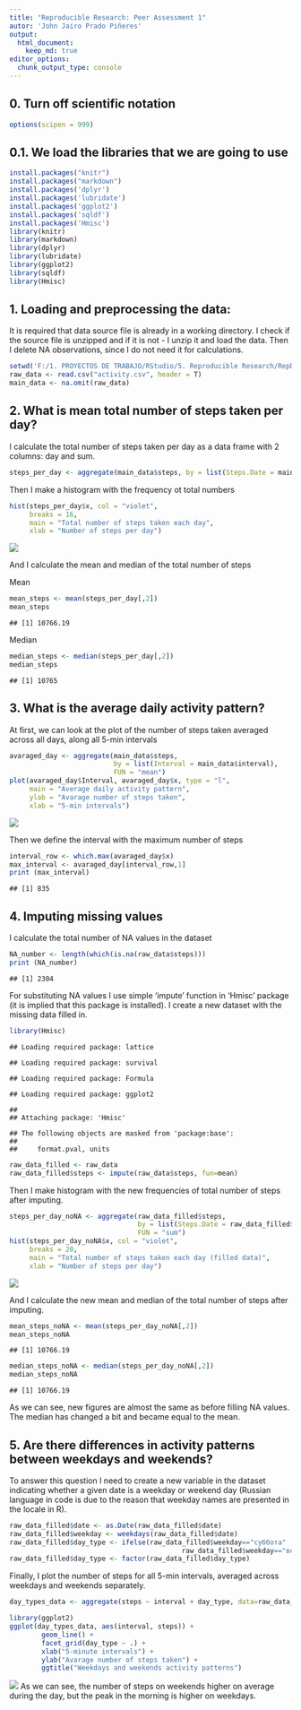 ```yaml
---
title: "Reproducible Research: Peer Assessment 1"
autor: 'John Jairo Prado Piñeres'
output: 
  html_document:
    keep_md: true
editor_options: 
  chunk_output_type: console
---
```



## 0. Turn off scientific notation

```r
options(scipen = 999) 
```

## 0.1. We load the libraries that we are going to use

```r
install.packages("knitr")
install.packages("markdown")
install.packages('dplyr')
install.packages('lubridate')
install.packages('ggplot2')
install.packages('sqldf')
install.packages('Hmisc')
library(knitr)
library(markdown)
library(dplyr)
library(lubridate)
library(ggplot2)
library(sqldf)
library(Hmisc)
```

## 1. Loading and preprocessing the data:

It is required that data source file is already in a working directory. I check if the source file is unzipped and if it is not - I unzip it and load the data. Then I delete NA observations, since I do not need it for calculations.


```r
setwd('F:/1. PROYECTOS DE TRABAJO/RStudio/5. Reproducible Research/RepData_PeerAssessment1/')
raw_data <- read.csv("activity.csv", header = T)
main_data <- na.omit(raw_data)
```

## 2. What is mean total number of steps taken per day?
I calculate the total number of steps taken per day as a data frame with 2 columns: day and sum.


```r
steps_per_day <- aggregate(main_data$steps, by = list(Steps.Date = main_data$date), FUN = "sum")
```


Then I make a histogram with the frequency ot total numbers


```r
hist(steps_per_day$x, col = "violet", 
     breaks = 16,
     main = "Total number of steps taken each day",
     xlab = "Number of steps per day")
```

![](PA1_template_files/figure-html/unnamed-chunk-5-1.png)<!-- -->

And I calculate the mean and median of the total number of steps

Mean

```r
mean_steps <- mean(steps_per_day[,2])
mean_steps
```

```
## [1] 10766.19
```

Median

```r
median_steps <- median(steps_per_day[,2])
median_steps
```

```
## [1] 10765
```

## 3. What is the average daily activity pattern?
At first, we can look at the plot of the number of steps taken averaged across all days, along all 5-min intervals

```r
avaraged_day <- aggregate(main_data$steps, 
                          by = list(Interval = main_data$interval), 
                          FUN = "mean")
plot(avaraged_day$Interval, avaraged_day$x, type = "l", 
     main = "Average daily activity pattern", 
     ylab = "Avarage number of steps taken", 
     xlab = "5-min intervals")
```

![](PA1_template_files/figure-html/unnamed-chunk-8-1.png)<!-- -->

Then we define the interval with the maximum number of steps

```r
interval_row <- which.max(avaraged_day$x)
max_interval <- avaraged_day[interval_row,1]
print (max_interval)
```

```
## [1] 835
```

## 4. Imputing missing values
I calculate the total number of NA values in the dataset


```r
NA_number <- length(which(is.na(raw_data$steps)))
print (NA_number)
```

```
## [1] 2304
```

For substituting NA values I use simple ‘impute’ function in ‘Hmisc’ package (it is implied that this package is installed). I create a new dataset with the missing data filled in.


```r
library(Hmisc)
```

```
## Loading required package: lattice
```

```
## Loading required package: survival
```

```
## Loading required package: Formula
```

```
## Loading required package: ggplot2
```

```
## 
## Attaching package: 'Hmisc'
```

```
## The following objects are masked from 'package:base':
## 
##     format.pval, units
```

```r
raw_data_filled <- raw_data
raw_data_filled$steps <- impute(raw_data$steps, fun=mean)
```

Then I make histogram with the new frequencies of total number of steps after imputing.

```r
steps_per_day_noNA <- aggregate(raw_data_filled$steps, 
                                by = list(Steps.Date = raw_data_filled$date), 
                                FUN = "sum")
hist(steps_per_day_noNA$x, col = "violet", 
     breaks = 20,
     main = "Total number of steps taken each day (filled data)",
     xlab = "Number of steps per day")
```

![](PA1_template_files/figure-html/unnamed-chunk-12-1.png)<!-- -->

And I calculate the new mean and median of the total number of steps after imputing.


```r
mean_steps_noNA <- mean(steps_per_day_noNA[,2])
mean_steps_noNA
```

```
## [1] 10766.19
```

```r
median_steps_noNA <- median(steps_per_day_noNA[,2])
median_steps_noNA
```

```
## [1] 10766.19
```

As we can see, new figures are almost the same as before filling NA values. The median has changed a bit and became equal to the mean.

## 5. Are there differences in activity patterns between weekdays and weekends?
To answer this question I need to create a new variable in the dataset indicating whether a given date is a weekday or weekend day (Russian language in code is due to the reason that weekday names are presented in the locale in R).


```r
raw_data_filled$date <- as.Date(raw_data_filled$date)
raw_data_filled$weekday <- weekdays(raw_data_filled$date)
raw_data_filled$day_type <- ifelse(raw_data_filled$weekday=="суббота" |
                                           raw_data_filled$weekday=="воскресенье","Weekend","Weekday")
raw_data_filled$day_type <- factor(raw_data_filled$day_type)
```


Finally, I plot the number of steps for all 5-min intervals, averaged across weekdays and weekends separately.


```r
day_types_data <- aggregate(steps ~ interval + day_type, data=raw_data_filled, mean)

library(ggplot2)
ggplot(day_types_data, aes(interval, steps)) + 
        geom_line() + 
        facet_grid(day_type ~ .) +
        xlab("5-minute intervals") + 
        ylab("Avarage number of steps taken") +
        ggtitle("Weekdays and weekends activity patterns")
```

![](PA1_template_files/figure-html/unnamed-chunk-15-1.png)<!-- -->
As we can see, the number of steps on weekends higher on average during the day, but the peak in the morning is higher on weekdays.

